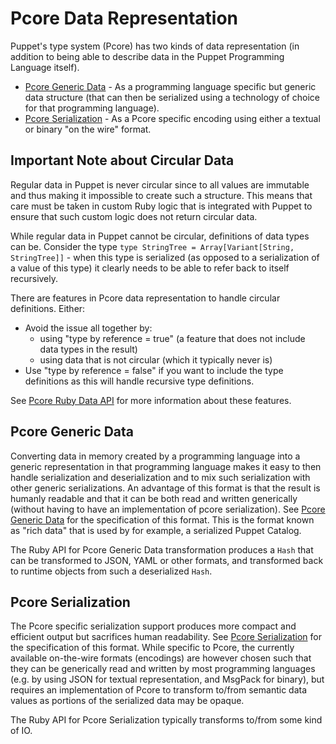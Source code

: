 Pcore Data Representation
===
Puppet's type system (Pcore) has two kinds of data representation (in addition to being able to describe data in the Puppet Programming Language itself).

* [Pcore Generic Data][1] - As a programming language specific but generic data structure (that can then be
  serialized using a technology of choice for that programming language).
* [Pcore Serialization][2] - As a Pcore specific encoding using either a textual or binary "on the wire" format.

Important Note about Circular Data
---
Regular data in Puppet is never circular since to all values are immutable and thus making it
impossible to create such a structure. This means that care must be taken in custom Ruby logic
that is integrated with Puppet to ensure that such custom logic does not return circular data.

While regular data in Puppet cannot be circular, definitions of data types can be. Consider
the type `type StringTree = Array[Variant[String, StringTree]]` - when this type is serialized
(as opposed to a serialization of a value of this type) it clearly needs to be able to
refer back to itself recursively.

There are features in Pcore data representation to handle circular definitions. Either:

* Avoid the issue all together by:
  * using "type by reference = true" (a feature that does not include data types in the result)
  * using data that is not circular (which it typically never is)
* Use "type by reference = false" if you want to include the type definitions as this will
  handle recursive type definitions.

See [Pcore Ruby Data API][3] for more information about these features.

Pcore Generic Data
---
Converting data in memory created by a programming language into a generic representation in
that programming language makes it easy to then handle serialization and deserialization
and to mix such serialization with other generic serializations. An advantage of this format
is that the result is humanly readable and that it can be both read and written generically
(without having to have an implementation of pcore serialization). See [Pcore Generic Data][1]
for the specification of this format. This is the format known as "rich data" that is used by
for example, a serialized Puppet Catalog.

The Ruby API for Pcore Generic Data transformation produces a `Hash` that can be transformed
to JSON, YAML or other formats, and transformed back to runtime objects from such a deserialized
`Hash`.

Pcore Serialization
---
The Pcore specific serialization support produces more compact and efficient output
but sacrifices human readability. See [Pcore Serialization][2] for the specification of this format.
While specific to Pcore, the currently available
on-the-wire formats (encodings) are however chosen such that they can be generically
read and written by most programming languages (e.g. by using JSON for textual representation,
and MsgPack for binary), but requires an implementation of Pcore to transform to/from
semantic data values as portions of the serialized data may be opaque.

The Ruby API for Pcore Serialization typically transforms to/from some kind of IO.

[1]:pcore-generic-data.md
[2]:pcore-serialization.md
[3]:pcore-ruby-data-api.md
